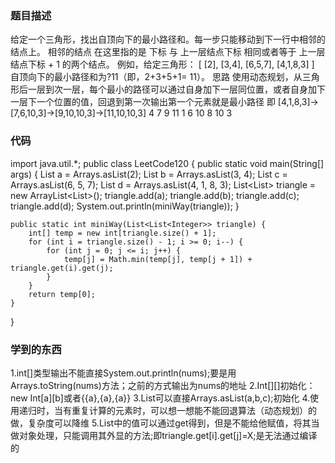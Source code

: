 ### 题目描述
给定一个三角形，找出自顶向下的最小路径和。每一步只能移动到下一行中相邻的结点上。
相邻的结点 在这里指的是 下标 与 上一层结点下标 相同或者等于 上一层结点下标 + 1 的两个结点。
例如，给定三角形：
[
  [2],
  [3,4],
  [6,5,7],
  [4,1,8,3]
]
 自顶向下的最小路径和为?11（即，2+3+5+1= 11）。
思路
使用动态规划，从三角形后一层到次一层，每个最小的路径可以通过自身加下一层同位置，或者自身加下一层下一个位置的值，回退到第一次输出第一个元素就是最小路径
即
[4,1,8,3]->[7,6,10,3]->[9,10,10,3]->[11,10,10,3]
4  7  9  11
1  6  10
8  10
3  

### 代码
import java.util.*;
public class LeetCode120 {
    public static void main(String[] args) {
        List a = Arrays.asList(2);
        List b = Arrays.asList(3, 4);
        List c = Arrays.asList(6, 5, 7);
        List d = Arrays.asList(4, 1, 8, 3);
        List<List<Integer>> triangle = new ArrayList<List<Integer>>();
        triangle.add(a);
        triangle.add(b);
        triangle.add(c);
        triangle.add(d);
        System.out.println(miniWay(triangle));
    }

    public static int miniWay(List<List<Integer>> triangle) {
        int[] temp = new int[triangle.size() + 1];
        for (int i = triangle.size() - 1; i >= 0; i--) {
            for (int j = 0; j <= i; j++) {
                temp[j] = Math.min(temp[j], temp[j + 1]) + triangle.get(i).get(j);
            }
        }
        return temp[0];
    }
}

### 学到的东西
1.int[]类型输出不能直接System.out.println(nums);要是用Arrays.toString(nums)方法；之前的方式输出为nums的地址
2.Int[][]初始化：new Int[a][b]或者{{a},{a},{a}}
3.List可以直接Arrays.asList(a,b,c);初始化
4.使用递归时，当有重复计算的元素时，可以想一想能不能回退算法（动态规划）的做，复杂度可以降维
5.List中的值可以通过get得到，但是不能给他赋值，将其当做对象处理，只能调用其外显的方法;即triangle.get[i].get[j]=X;是无法通过编译的
